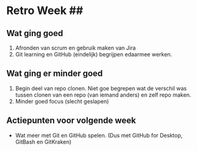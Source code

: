 # Retro Week \##

## Wat ging goed
1. Afronden van scrum en gebruik maken van Jira
2. Git learning en GitHub (eindelijk) begrijpen edaarmee werken.

## Wat ging er minder goed
1. Begin deel van repo clonen. Niet goe begrepen wat de verschil was tussen clonen van een repo (van iemand anders) en zelf repo maken.
2. Minder goed focus (slecht geslapen)

## Actiepunten voor volgende week
* Wat meer met Git en GitHub spelen. (Dus met GitHub for Desktop, GitBash en GitKraken)

